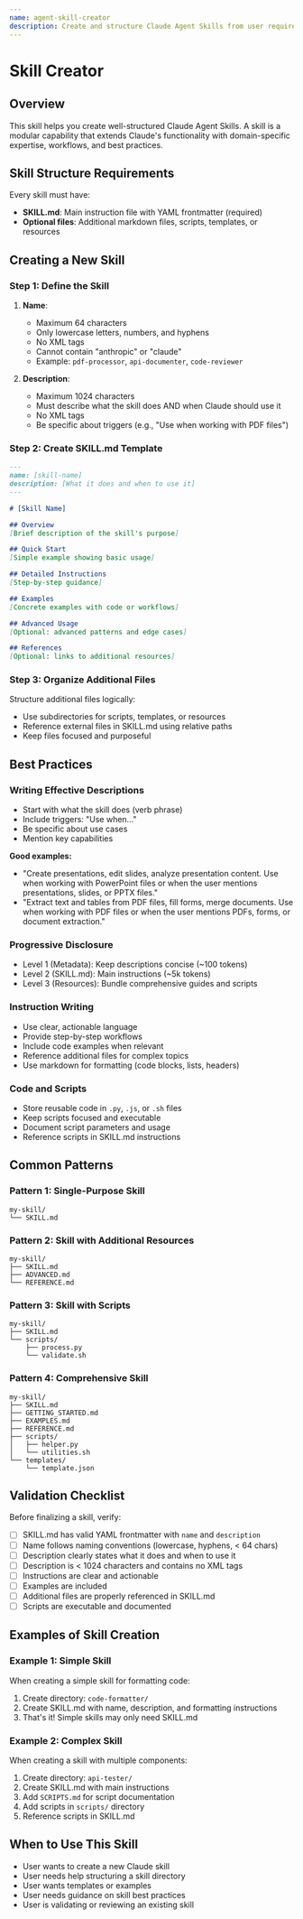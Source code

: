 ```yaml
---
name: agent-skill-creator
description: Create and structure Claude Agent Skills from user requirements. Use when the user wants to create a new skill, build a skill template, or structure skill directories with SKILL.md files, templates, and examples.
---
```


# Skill Creator

## Overview

This skill helps you create well-structured Claude Agent Skills. A skill is a modular capability that extends Claude's functionality with domain-specific expertise, workflows, and best practices.

## Skill Structure Requirements

Every skill must have:
- **SKILL.md**: Main instruction file with YAML frontmatter (required)
- **Optional files**: Additional markdown files, scripts, templates, or resources

## Creating a New Skill

### Step 1: Define the Skill

1. **Name**: 
   - Maximum 64 characters
   - Only lowercase letters, numbers, and hyphens
   - No XML tags
   - Cannot contain "anthropic" or "claude"
   - Example: `pdf-processor`, `api-documenter`, `code-reviewer`

2. **Description**: 
   - Maximum 1024 characters
   - Must describe what the skill does AND when Claude should use it
   - No XML tags
   - Be specific about triggers (e.g., "Use when working with PDF files")

### Step 2: Create SKILL.md Template

```markdown
---
name: [skill-name]
description: [What it does and when to use it]
---

# [Skill Name]

## Overview
[Brief description of the skill's purpose]

## Quick Start
[Simple example showing basic usage]

## Detailed Instructions
[Step-by-step guidance]

## Examples
[Concrete examples with code or workflows]

## Advanced Usage
[Optional: advanced patterns and edge cases]

## References
[Optional: links to additional resources]
```

### Step 3: Organize Additional Files

Structure additional files logically:
- Use subdirectories for scripts, templates, or resources
- Reference external files in SKILL.md using relative paths
- Keep files focused and purposeful

## Best Practices

### Writing Effective Descriptions
- Start with what the skill does (verb phrase)
- Include triggers: "Use when..."
- Be specific about use cases
- Mention key capabilities

**Good examples:**
- "Create presentations, edit slides, analyze presentation content. Use when working with PowerPoint files or when the user mentions presentations, slides, or PPTX files."
- "Extract text and tables from PDF files, fill forms, merge documents. Use when working with PDF files or when the user mentions PDFs, forms, or document extraction."

### Progressive Disclosure
- Level 1 (Metadata): Keep descriptions concise (~100 tokens)
- Level 2 (SKILL.md): Main instructions (~5k tokens)
- Level 3 (Resources): Bundle comprehensive guides and scripts

### Instruction Writing
- Use clear, actionable language
- Provide step-by-step workflows
- Include code examples when relevant
- Reference additional files for complex topics
- Use markdown for formatting (code blocks, lists, headers)

### Code and Scripts
- Store reusable code in `.py`, `.js`, or `.sh` files
- Keep scripts focused and executable
- Document script parameters and usage
- Reference scripts in SKILL.md instructions

## Common Patterns

### Pattern 1: Single-Purpose Skill
```
my-skill/
└── SKILL.md
```

### Pattern 2: Skill with Additional Resources
```
my-skill/
├── SKILL.md
├── ADVANCED.md
└── REFERENCE.md
```

### Pattern 3: Skill with Scripts
```
my-skill/
├── SKILL.md
└── scripts/
    ├── process.py
    └── validate.sh
```

### Pattern 4: Comprehensive Skill
```
my-skill/
├── SKILL.md
├── GETTING_STARTED.md
├── EXAMPLES.md
├── REFERENCE.md
├── scripts/
│   ├── helper.py
│   └── utilities.sh
└── templates/
    └── template.json
```

## Validation Checklist

Before finalizing a skill, verify:
- [ ] SKILL.md has valid YAML frontmatter with `name` and `description`
- [ ] Name follows naming conventions (lowercase, hyphens, < 64 chars)
- [ ] Description clearly states what it does and when to use it
- [ ] Description is < 1024 characters and contains no XML tags
- [ ] Instructions are clear and actionable
- [ ] Examples are included
- [ ] Additional files are properly referenced in SKILL.md
- [ ] Scripts are executable and documented

## Examples of Skill Creation

### Example 1: Simple Skill
When creating a simple skill for formatting code:
1. Create directory: `code-formatter/`
2. Create SKILL.md with name, description, and formatting instructions
3. That's it! Simple skills may only need SKILL.md

### Example 2: Complex Skill
When creating a skill with multiple components:
1. Create directory: `api-tester/`
2. Create SKILL.md with main instructions
3. Add `SCRIPTS.md` for script documentation
4. Add scripts in `scripts/` directory
5. Reference scripts in SKILL.md

## When to Use This Skill

- User wants to create a new Claude skill
- User needs help structuring a skill directory
- User wants templates or examples
- User needs guidance on skill best practices
- User is validating or reviewing an existing skill

